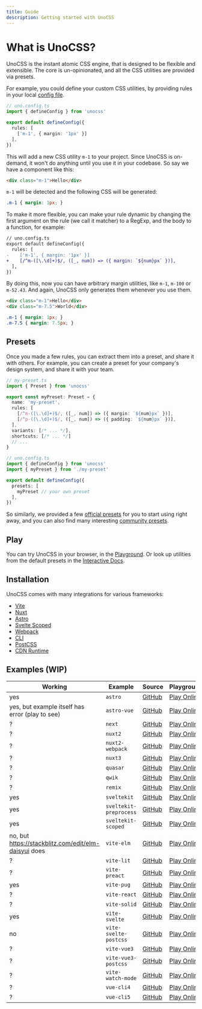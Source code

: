 ```yaml
---
title: Guide
description: Getting started with UnoCSS
---
```


# What is UnoCSS?

UnoCSS is the instant atomic CSS engine, that is designed to be flexible and extensible. The core is un-opinionated, and all the CSS utilities are provided via presets.

For example, you could define your custom CSS utilities, by providing rules in your local [config file](/guide/config-file).

```ts
// uno.config.ts
import { defineConfig } from 'unocss'

export default defineConfig({
  rules: [
    ['m-1', { margin: '1px' }]
  ],
})
```

This will add a new CSS utility `m-1` to your project. Since UnoCSS is on-demand, it won't do anything until you use it in your codebase. So say we have a component like this:

```html
<div class="m-1">Hello</div>
```

`m-1` will be detected and the following CSS will be generated:

```css
.m-1 { margin: 1px; }
```

To make it more flexible, you can make your rule dynamic by changing the first argument on the rule (we call it matcher) to a RegExp, and the body to a function, for example:

```diff
// uno.config.ts
export default defineConfig({
  rules: [
-    ['m-1', { margin: '1px' }]
+    [/^m-([\.\d]+)$/, ([_, num]) => ({ margin: `${num}px` })],
  ],
})
```

By doing this, now you can have arbitrary margin utilities, like `m-1`, `m-100` or `m-52.43`. And again, UnoCSS only generates them whenever you use them.

```html
<div class="m-1">Hello</div>
<div class="m-7.5">World</div>
```

```css
.m-1 { margin: 1px; }
.m-7.5 { margin: 7.5px; }
```

## Presets

Once you made a few rules, you can extract them into a preset, and share it with others. For example, you can create a preset for your company's design system, and share it with your team.

```ts
// my-preset.ts
import { Preset } from 'unocss'

export const myPreset: Preset = {
  name: 'my-preset',
  rules: [
    [/^m-([\.\d]+)$/, ([_, num]) => ({ margin: `${num}px` })],
    [/^p-([\.\d]+)$/, ([_, num]) => ({ padding: `${num}px` })],
  ],
  variants: [/* ... */],
  shortcuts: [/* ... */]
  // ...
}
```

```ts
// uno.config.ts
import { defineConfig } from 'unocss'
import { myPreset } from './my-preset'

export default defineConfig({
  presets: [
    myPreset // your own preset
  ],
})
```

So similarly, we provided a few [official presets](/presets/) for you to start using right away, and you can also find many interesting [community presets](/presets/#community).

## Play

You can try UnoCSS in your browser, in the <a href="/play/" target="_blank">Playground</a>. Or look up utilities from the default presets in the <a href="/interactive/" target="_blank">Interactive Docs</a>.

## Installation

UnoCSS comes with many integrations for various frameworks:

<!-- // TODO: make a grid with icons -->

- [Vite](/integrations/vite)
- [Nuxt](/integrations/nuxt)
- [Astro](/integrations/astro)
- [Svelte Scoped](/integrations/svelte-scoped)
- [Webpack](/integrations/webpack)
- [CLI](/integrations/cli)
- [PostCSS](/integrations/postcss)
- [CDN Runtime](/integrations/runtime)


## Examples (WIP)

| Working | Example | Source | Playground |
|---|---|---|---|
| yes | `astro` | [GitHub](https://github.com/unocss/unocss/tree/main/examples/astro) | [Play Online](https://stackblitz.com/fork/github/unocss/unocss/tree/stackblitz-examples/examples/astro) | x
| yes, but example itself has error (play to see) | `astro-vue` | [GitHub](https://github.com/unocss/unocss/tree/main/examples/astro-vue) | [Play Online](https://stackblitz.com/fork/github/unocss/unocss/tree/stackblitz-examples/examples/astro-vue) |
| ? | `next` | [GitHub](https://github.com/unocss/unocss/tree/main/examples/next) | [Play Online](https://stackblitz.com/fork/github/unocss/unocss/tree/stackblitz-examples/examples/next) |
| ? | `nuxt2` | [GitHub](https://github.com/unocss/unocss/tree/main/examples/nuxt2) | [Play Online](https://stackblitz.com/fork/github/unocss/unocss/tree/stackblitz-examples/examples/nuxt2) |
| ? | `nuxt2-webpack` | [GitHub](https://github.com/unocss/unocss/tree/main/examples/nuxt2-webpack) | [Play Online](https://stackblitz.com/fork/github/unocss/unocss/tree/stackblitz-examples/examples/nuxt2-webpack) |
| ? | `nuxt3` | [GitHub](https://github.com/unocss/unocss/tree/main/examples/nuxt3) | [Play Online](https://stackblitz.com/fork/github/unocss/unocss/tree/stackblitz-examples/examples/nuxt3) |
| ? | `quasar` | [GitHub](https://github.com/unocss/unocss/tree/main/examples/quasar) | [Play Online](https://stackblitz.com/fork/github/unocss/unocss/tree/stackblitz-examples/examples/quasar) |
| ? | `qwik` | [GitHub](https://github.com/unocss/unocss/tree/main/examples/qwik) | [Play Online](https://stackblitz.com/fork/github/unocss/unocss/tree/stackblitz-examples/examples/qwik) |
| ? | `remix` | [GitHub](https://github.com/unocss/unocss/tree/main/examples/remix) | [Play Online](https://stackblitz.com/fork/github/unocss/unocss/tree/stackblitz-examples/examples/remix) |
| yes | `sveltekit` | [GitHub](https://github.com/unocss/unocss/tree/main/examples/sveltekit) | [Play Online](https://stackblitz.com/fork/github/unocss/unocss/tree/stackblitz-examples/examples/sveltekit) |
| yes | `sveltekit-preprocess` | [GitHub](https://github.com/unocss/unocss/tree/main/examples/sveltekit-preprocess) | [Play Online](https://stackblitz.com/fork/github/unocss/unocss/tree/stackblitz-examples/examples/sveltekit-preprocess) |
| yes | `sveltekit-scoped` | [GitHub](https://github.com/unocss/unocss/tree/main/examples/sveltekit-scoped) | [Play Online](https://stackblitz.com/fork/github/unocss/unocss/tree/stackblitz-examples/examples/sveltekit-scoped) |
| no, but https://stackblitz.com/edit/elm-daisyui does | `vite-elm` | [GitHub](https://github.com/unocss/unocss/tree/main/examples/vite-elm) | [Play Online](https://stackblitz.com/fork/github/unocss/unocss/tree/stackblitz-examples/examples/vite-elm) |
| ? | `vite-lit` | [GitHub](https://github.com/unocss/unocss/tree/main/examples/vite-lit) | [Play Online](https://stackblitz.com/fork/github/unocss/unocss/tree/stackblitz-examples/examples/vite-lit) |
| ? | `vite-preact` | [GitHub](https://github.com/unocss/unocss/tree/main/examples/vite-preact) | [Play Online](https://stackblitz.com/fork/github/unocss/unocss/tree/stackblitz-examples/examples/vite-preact) |
| yes | `vite-pug` | [GitHub](https://github.com/unocss/unocss/tree/main/examples/vite-pug) | [Play Online](https://stackblitz.com/fork/github/unocss/unocss/tree/stackblitz-examples/examples/vite-pug) |
| ? | `vite-react` | [GitHub](https://github.com/unocss/unocss/tree/main/examples/vite-react) | [Play Online](https://stackblitz.com/fork/github/unocss/unocss/tree/stackblitz-examples/examples/vite-react) |
| ? | `vite-solid` | [GitHub](https://github.com/unocss/unocss/tree/main/examples/vite-solid) | [Play Online](https://stackblitz.com/fork/github/unocss/unocss/tree/stackblitz-examples/examples/vite-solid) |
| yes | `vite-svelte` | [GitHub](https://github.com/unocss/unocss/tree/main/examples/vite-svelte) | [Play Online](https://stackblitz.com/fork/github/unocss/unocss/tree/stackblitz-examples/examples/vite-svelte) |
| no | `vite-svelte-postcss` | [GitHub](https://github.com/unocss/unocss/tree/main/examples/vite-svelte-postcss) | [Play Online](https://stackblitz.com/fork/github/unocss/unocss/tree/stackblitz-examples/examples/vite-svelte-postcss) |
| ? | `vite-vue3` | [GitHub](https://github.com/unocss/unocss/tree/main/examples/vite-vue3) | [Play Online](https://stackblitz.com/fork/github/unocss/unocss/tree/stackblitz-examples/examples/vite-vue3) |
| ? | `vite-vue3-postcss` | [GitHub](https://github.com/unocss/unocss/tree/main/examples/vite-vue3-postcss) | [Play Online](https://stackblitz.com/fork/github/unocss/unocss/tree/stackblitz-examples/examples/vite-vue3-postcss) |
| ? | `vite-watch-mode` | [GitHub](https://github.com/unocss/unocss/tree/main/examples/vite-watch-mode) | [Play Online](https://stackblitz.com/fork/github/unocss/unocss/tree/stackblitz-examples/examples/vite-watch-mode) |
| ? | `vue-cli4` | [GitHub](https://github.com/unocss/unocss/tree/main/examples/vue-cli4) | [Play Online](https://stackblitz.com/fork/github/unocss/unocss/tree/stackblitz-examples/examples/vue-cli4) |
| ? | `vue-cli5` | [GitHub](https://github.com/unocss/unocss/tree/main/examples/vue-cli5) | [Play Online](https://stackblitz.com/fork/github/unocss/unocss/tree/stackblitz-examples/examples/vue-cli5) |